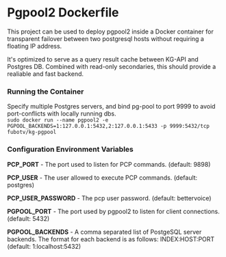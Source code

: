Pgpool2 Dockerfile
==================

This project can be used to deploy pgpool2 inside a Docker container for transparent failover between two postgresql hosts without requiring a floating IP address.

It's optimized to serve as a query result cache between KG-API and Postgres DB. Combined with read-only secondaries, this should provide a realiable and fast backend.

### Running the Container

Specify multiple Postgres servers, and bind pg-pool to port 9999 to avoid port-conflicts with locally running dbs.  
```sudo docker run --name pgpool2 -e PGPOOL_BACKENDS=1:127.0.0.1:5432,2:127.0.0.1:5433 -p 9999:5432/tcp fubotv/kg-pgpool```

### Configuration Environment Variables

**PCP_PORT** - The port used to listen for PCP commands. (default: 9898)

**PCP_USER** - The user allowed to execute PCP commands. (default: postgres)

**PCP_USER_PASSWORD** - The pcp user password. (default: bettervoice)

**PGPOOL_PORT** - The port used by pgpool2 to listen for client connections. (default: 5432)

**PGPOOL_BACKENDS** - A comma separated list of PostgeSQL server backends. The format for each backend is as follows: INDEX:HOST:PORT (default: 1:localhost:5432)
